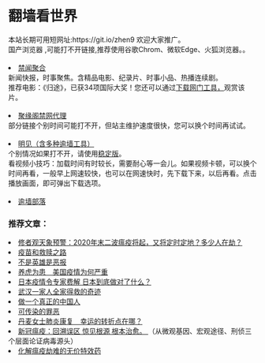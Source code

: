# 翻墙看世界
<div>本站长期可用短网址:https://git.io/zhen9 欢迎大家推广。</div>
<div>国产浏览器 ,可能打不开链接,推荐使用谷歌Chrom、微软Edge、火狐浏览器。。</div>
<div><BR></div>
<li><font class="ws11"><a 
  <li><font class="ws11"><a href= https://github.com/gfw-breaker/banned-news1/blob/master/README.md title="" target="_blank">禁闻聚合</a></font></li>
  <div>新闻快报，时事聚焦。含精品电影、纪录片、时事小品、热播连续剧。</font></li></div> 
  <div>推荐电影：《归途》，已获34项国际大奖！您还可以通过<a href="https://github.com/wlrgim293/www/blob/master/README.md"" title="" target="_blank">下载网门工具，</a></font>观赏该片。</font></li></div>
<div><BR></div>
<li><font class="ws11"><a href="https://github.com/jyg66/4/wiki" title="" target="_blank">聚缘阁禁网代理</a></font></li   
 
<div>部分链接个别时间可能打不开，但站主维护速度很快，您可以换个时间再试试。</font></li></div> 
<div><BR></div> 
 <li><font class="ws11"><a href="https://gitlab.com/szzdlab/www/blob/master/README.md" title="" target="_blank">明见（含多种逾墙工具）</a></font></li  
<div>个别情况如果打不开，请使用<a href="https://github.com/wlrgim293/www/blob/master/README.md" title="" target="_blank">稳定版</a></font>。</font></li></div> 
 <div>看视频小技巧：加载时间有时较长，需要耐心等一会儿。如果视频卡顿，可以换个时间再看，一般早上网速较快，也可以在网速快时，先下载下来，以后再看。点击播放画面，即可弹出下载选项。</font></li></div>


<div><BR></div>
    
<li><font class="ws11"><a href="https://github.com/osurf/1zdy/blob/master/README.md" title="" target="_blank">逾墙部落</a></font></li>
  
### 推荐文章：
 <li><font class="ws11"><a href=https://zh9988.wordpress.com/%E4%BF%AE%E8%80%85%E8%A7%82%E5%A4%A9%E8%B1%A1%E9%A2%84%E8%AD%A6%EF%BC%9A2020%E5%B9%B4%E6%9C%AB%E4%BA%8C%E6%B3%A2%E7%98%9F%E7%96%AB%E5%B0%86%E8%B5%B7%EF%BC%8C%E5%8F%88%E5%B0%86%E5%AE%9A%E6%97%B6/ target="_blank">修者观天象预警：2020年末二波瘟疫将起，又将定时定地？多少人在劫？</a> </font></li>
 <li><font class="ws11"><a href=https://github.com/zh99/1/wiki/%E7%96%AB%E8%8B%97%E5%92%8C%E6%95%91%E8%B5%8E%E4%B9%8B%E8%B7%AF target="_blank">疫苗和救赎之路</a> </font></li>
<li><font class="ws11"><a href=https://github.com/zh99/1/wiki/%E4%B8%8D%E6%98%AF%E8%8B%B1%E9%9B%84%E6%98%AF%E6%81%B6%E6%8A%A5 target="_blank">不是英雄是恶报 </a> </font></li>

<li><font class="ws11"><a href=https://github.com/zh99/1/wiki/%E5%85%BB%E8%99%8E%E4%B8%BA%E6%82%A3%E3%80%80%E7%BE%8E%E5%9B%BD%E7%96%AB%E6%83%85%E4%B8%BA%E4%BD%95%E4%B8%A5%E9%87%8D target="_blank">养虎为患　美国疫情为何严重 </a> </font></li>
<li><font class="ws11"><a href=https://github.com/zh99/1/wiki/%E6%97%A5%E6%9C%AC%E7%96%AB%E6%83%85%E4%BB%A4%E4%B8%93%E5%AE%B6%E8%B4%B9%E8%A7%A3-%E6%97%A5%E6%9C%AC%E5%88%B0%E5%BA%95%E5%81%9A%E5%AF%B9%E4%BA%86%E4%BB%80%E4%B9%88%EF%BC%9F target="_blank">日本疫情令专家费解 日本到底做对了什么？ </a> </font></li>
<li><font class="ws11"><a href=https://github.com/zh99/1/wiki/%E6%AD%A6%E6%B1%89%E4%BA%BA%E7%94%A8%E7%9C%9F%E5%90%8D%E4%B8%89%E9%80%80%E5%90%8E%E5%85%A8%E5%AE%B6%E5%BE%97%E6%95%91 target="_blank">武汉一家人全家得救的奇迹 </a> </font></li>
  <li><font class="ws11"><a href=https://github.com/zh99/1/wiki/%E5%81%9A%E4%B8%80%E4%B8%AA%E7%9C%9F%E6%AD%A3%E7%9A%84%E4%B8%AD%E5%9B%BD%E4%BA%BA target="_blank">做一个真正的中国人 </a> </font></li>
<li><font class="ws11"><a href=https://github.com/zh99/1/wiki/%E5%8F%AF%E4%BC%A0%E6%9F%93%E7%9A%84%E7%BD%AA%E6%81%B6 target="_blank">可传染的罪恶 </a> </font></li>
 <li><font class="ws11"><a href=https://zh9988.wordpress.com/21-2/ target="_blank">丹麦女士肺炎康复　幸运的转折点在哪？ </a> </font></li>
 <li><font class="ws11"><a href=https://zh9988.wordpress.com/新冠瘟疫：回溯误区-惊见根源-根本治愈（1） target="_blank">新冠瘟疫：回溯误区 惊见根源 根本治愈。 <a> </font>（从微观基因、宏观途径、刑侦三个层面论证病毒源头）</a></li>
 <li><font class="ws11"><a href=https://github.com/zh99/1/wiki/%E5%8C%96%E8%A7%A3%E7%98%9F%E7%96%AB%E5%8A%AB%E9%9A%BE%E7%9A%84%E6%97%A0%E4%BB%B7%E7%89%B9%E6%95%88%E8%8D%AF target="_blank">化解瘟疫劫难的无价特效药 </a> </font></li>
 
 
<div><BR></div>
